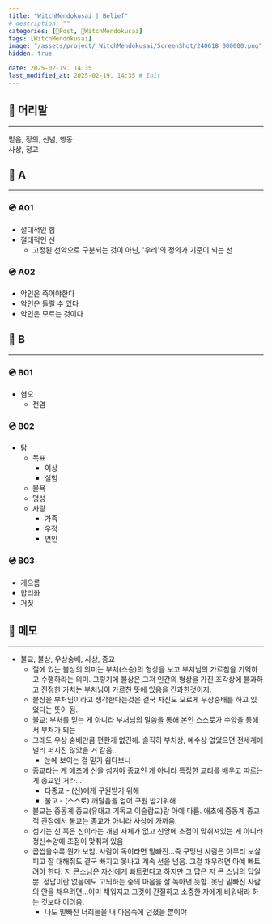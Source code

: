 ```yaml
---
title: "WitchMendokusai | Belief"
# description: ""
categories: [📀Post, 🥥WitchMendokusai]
tags: [WitchMendokusai]
image: "/assets/project/_WitchMendokusai/ScreenShot/240618_000000.png"
hidden: true

date: 2025-02-19. 14:35
last_modified_at: 2025-02-19. 14:35 # Init
---
```


## 📀 머리말

---

믿음, 정의, 신념, 행동  
사상, 정교  

## 📀 A

---

### 💿 A01

- 절대적인 힘
- 절대적인 선
  - 고정된 선악으로 구분되는 것이 아닌, '우리'의 정의가 기준이 되는 선

### 💿 A02

- 악인은 죽어야한다
- 악인은 돌릴 수 있다
- 악인은 모르는 것이다

## 📀 B

---

### 💿 B01

- 혐오
  - 전염

### 💿 B02

- 탐
  - 목표
    - 이상
    - 실험
  - 물욕
  - 명성
  - 사랑
    - 가족
    - 우정
    - 연인

### 💿 B03

- 게으름
- 합리화
- 거짓

## 📀 메모

---

- 불교, 불상, 우상숭배, 사상, 종교
  - 절에 있는 불상의 의미는 부처(스승)의 형상을 보고 부처님의 가르침을 기억하고 수행하라는 의미. 그렇기에 불상은 그저 인간의 형상을 가진 조각상에 불과하고 진정한 가치는 부처님이 가르친 뜻에 있음을 간과한것이지.
  - 불상을 부처님이라고 생각한다는것은 결국 자신도 모르게 우상숭배를 하고 있었다는 뜻이 됨.
  - 불교: 부처를 믿는 게 아니라 부처님의 말씀을 통해 본인 스스로가 수양을 통해서 부처가 되는
  - 그래도 우상 숭배만큼 편한게 없긴해. 솔직히 부처상, 예수상 없었으면 전세계에 널리 퍼지진 않았을 거 같음..
    - 눈에 보이는 걸 믿기 쉽다보니
  - 종교라는 게 애초에 신을 섬겨야 종교인 게 아니라 특정한 교리를 배우고 따르는 게 종교인 거라...
    - 타종교 - (신)에게 구원받기 위해
    - 불교 - (스스로) 깨달음을 얻어 구원 받기위해
  - 불교는 중동계 종교(유대교 기독교 이슬람교)랑 아예 다름. 애초에 중동계 종교적 관점에서 불교는 종교가 아니라 사상에 가까움.
  - 섬기는 신 혹은 신이라는 개념 자체가 없고 신앙에 초점이 맞춰져있는 게 아니라 정신수양에 초점이 맞춰져 있음
  - 곱씹을수록 뭔가 보임. 사람이 독이라면 밑빠진...즉 구멍난 사람은 아무리 보살피고 잘 대해줘도 결국 빠지고 못나고 계속 선을 넘음. 그걸 채우려면 아예 빠트려야 한다. 저 큰스님은 자신에게 빠트렸다고 하지만 그 답은 저 큰 스님의 답일 뿐. 정답이란 없음에도 고뇌하는 중의 마음을 잘 녹아낸 듯함. 못난 밑빠진 사람의 안을 채우려면...이미 채워지고 그것이 간절하고 소중한 자에게 비워내라 하는 것보다 어려움.
    - 나도 밑빠진 너희들을 내 마음속에 던졌을 뿐이야
